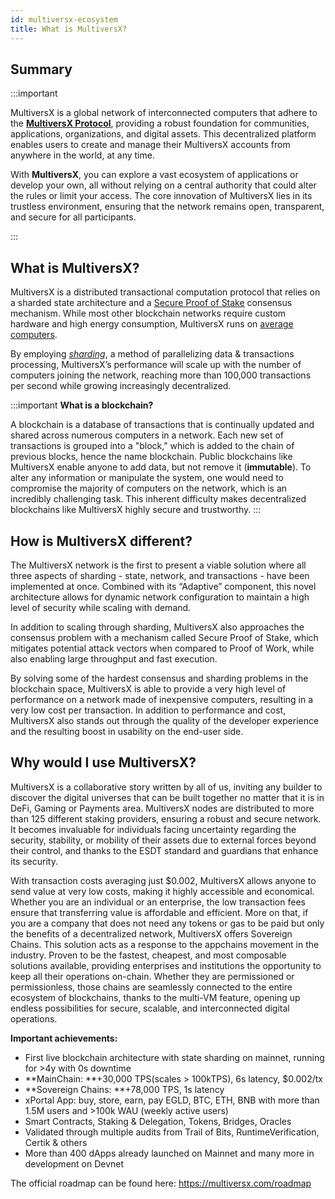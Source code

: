 ```yaml
---
id: multiversx-ecosystem
title: What is MultiversX?
---
```


[comment]: # (mx-abstract)

## **Summary**

:::important

MultiversX is a global network of interconnected computers that adhere to the [**MultiversX Protocol**](https://github.com/multiversx/mx-chain-go), providing a robust foundation for communities, applications, organizations, and digital assets. This decentralized platform enables users to create and manage their MultiversX accounts from anywhere in the world, at any time. 

With **MultiversX**, you can explore a vast ecosystem of applications or develop your own, all without relying on a central authority that could alter the rules or limit your access. The core innovation of MultiversX lies in its trustless environment, ensuring that the network remains open, transparent, and secure for all participants.

:::

[comment]: # (mx-context-auto)

## **What is MultiversX?**

MultiversX is a distributed transactional computation protocol that relies on a sharded state architecture and a [Secure Proof of Stake](/docs/learn/consensus.md) consensus mechanism. While most other blockchain networks require custom hardware and high energy consumption, MultiversX runs on [average computers](/docs/validators/system-requirements.md).

By employing [_sharding_](/docs/learn/sharding.md), a method of parallelizing data & transactions processing, MultiversX’s performance will scale up with the number of computers joining the network, reaching more than 100,000 transactions per second while growing increasingly decentralized.

:::important
**What is a blockchain?**

A blockchain is a database of transactions that is continually updated and shared across numerous computers in a network. Each new set of transactions is grouped into a "block," which is added to the chain of previous blocks, hence the name blockchain. Public blockchains like MultiversX enable anyone to add data, but not remove it (**immutable**). To alter any information or manipulate the system, one would need to compromise the majority of computers on the network, which is an incredibly challenging task. This inherent difficulty makes decentralized blockchains like MultiversX highly secure and trustworthy.
:::

[comment]: # (mx-context-auto)

## **How is MultiversX different?**

The MultiversX network is the first to present a viable solution where all three aspects of sharding - state, network, and transactions - have been implemented at once. Combined with its “Adaptive” component, this novel architecture allows for dynamic network configuration to maintain a high level of security while scaling with demand.

In addition to scaling through sharding, MultiversX also approaches the consensus problem with a mechanism called Secure Proof of Stake, which mitigates potential attack vectors when compared to Proof of Work, while also enabling large throughput and fast execution.

By solving some of the hardest consensus and sharding problems in the blockchain space, MultiversX is able to provide a very high level of performance on a network made of inexpensive computers, resulting in a very low cost per transaction. In addition to performance and cost, MultiversX also stands out through the quality of the developer experience and the resulting boost in usability on the end-user side.

[comment]: # (mx-context-auto)

## **Why would I use MultiversX?**

MultiversX is a collaborative story written by all of us, inviting any builder to discover the digital universes that can be built together no matter that it is in DeFi, Gaming or Payments area. MultiversX nodes are distributed to more than 125 different staking providers, ensuring a robust and secure network. It becomes invaluable for individuals facing uncertainty regarding the security, stability, or mobility of their assets due to external forces beyond their control, and thanks to the ESDT standard and guardians that enhance its security.

With transaction costs averaging just $0.002, MultiversX allows anyone to send value at very low costs, making it highly accessible and economical. Whether you are an individual or an enterprise, the low transaction fees ensure that transferring value is affordable and efficient. More on that, if you are a company that does not need any tokens or gas to be paid but only the benefits of a decentralized network, MultiversX offers Sovereign Chains. This solution acts as a response to the appchains movement in the industry. Proven to be the fastest, cheapest, and most composable solutions available, providing enterprises and institutions the opportunity to keep all their operations on-chain. Whether they are permissioned or permissionless, those chains are seamlessly connected to the entire ecosystem of blockchains, thanks to the multi-VM feature, opening up endless possibilities for secure, scalable, and interconnected digital operations.

**Important achievements:**

- First live blockchain architecture with state sharding on mainnet, running for >4y with 0s downtime
- **MainChain: **+30,000 TPS(scales > 100kTPS), 6s latency, $0.002/tx
- **Sovereign Chains: **+78,000 TPS, 1s latency
- xPortal App: buy, store, earn, pay EGLD, BTC, ETH, BNB with more than 1.5M users and >100k WAU (weekly active users)
- Smart Contracts, Staking & Delegation, Tokens, Bridges, Oracles
- Validated through multiple audits from Trail of Bits, RuntimeVerification, Certik & others
- More than 400 dApps already launched on Mainnet and many more in development on Devnet


The official roadmap can be found here: https://multiversx.com/roadmap
